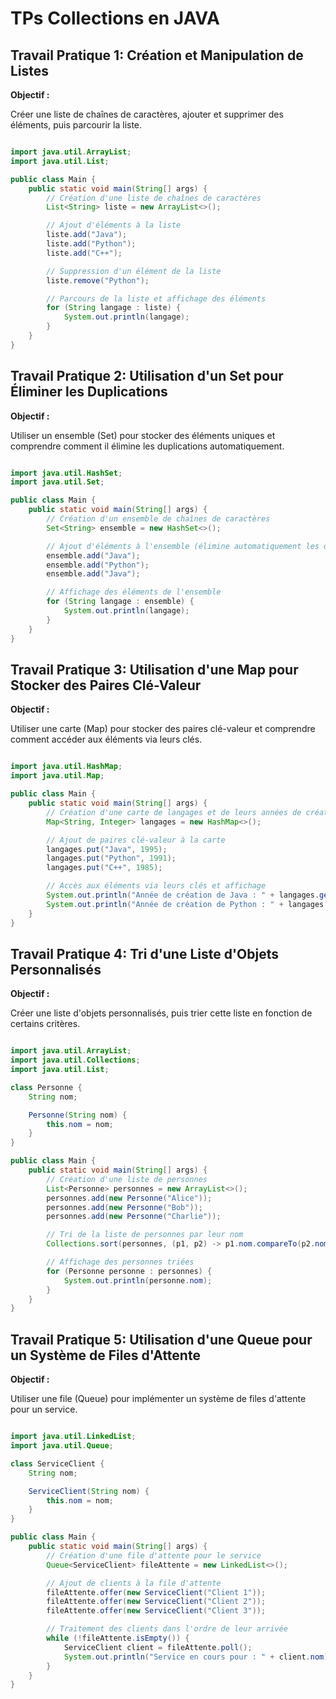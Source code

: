 # TPs  Collections en JAVA


## Travail Pratique 1: Création et Manipulation de Listes

**Objectif :**

Créer une liste de chaînes de caractères, ajouter et supprimer des éléments, puis parcourir la liste.

```java

import java.util.ArrayList;
import java.util.List;

public class Main {
    public static void main(String[] args) {
        // Création d'une liste de chaînes de caractères
        List<String> liste = new ArrayList<>();

        // Ajout d'éléments à la liste
        liste.add("Java");
        liste.add("Python");
        liste.add("C++");

        // Suppression d'un élément de la liste
        liste.remove("Python");

        // Parcours de la liste et affichage des éléments
        for (String langage : liste) {
            System.out.println(langage);
        }
    }
}
```

## Travail Pratique 2: Utilisation d'un Set pour Éliminer les Duplications

**Objectif :**

Utiliser un ensemble (Set) pour stocker des éléments uniques et comprendre comment il élimine les duplications automatiquement.

```java

import java.util.HashSet;
import java.util.Set;

public class Main {
    public static void main(String[] args) {
        // Création d'un ensemble de chaînes de caractères
        Set<String> ensemble = new HashSet<>();

        // Ajout d'éléments à l'ensemble (élimine automatiquement les doublons)
        ensemble.add("Java");
        ensemble.add("Python");
        ensemble.add("Java");

        // Affichage des éléments de l'ensemble
        for (String langage : ensemble) {
            System.out.println(langage);
        }
    }
}
```

## Travail Pratique 3: Utilisation d'une Map pour Stocker des Paires Clé-Valeur

**Objectif :**

Utiliser une carte (Map) pour stocker des paires clé-valeur et comprendre comment accéder aux éléments via leurs clés.

```java

import java.util.HashMap;
import java.util.Map;

public class Main {
    public static void main(String[] args) {
        // Création d'une carte de langages et de leurs années de création
        Map<String, Integer> langages = new HashMap<>();

        // Ajout de paires clé-valeur à la carte
        langages.put("Java", 1995);
        langages.put("Python", 1991);
        langages.put("C++", 1985);

        // Accès aux éléments via leurs clés et affichage
        System.out.println("Année de création de Java : " + langages.get("Java"));
        System.out.println("Année de création de Python : " + langages.get("Python"));
    }
}
```

## Travail Pratique 4: Tri d'une Liste d'Objets Personnalisés

**Objectif :**

Créer une liste d'objets personnalisés, puis trier cette liste en fonction de certains critères.

```java

import java.util.ArrayList;
import java.util.Collections;
import java.util.List;

class Personne {
    String nom;

    Personne(String nom) {
        this.nom = nom;
    }
}

public class Main {
    public static void main(String[] args) {
        // Création d'une liste de personnes
        List<Personne> personnes = new ArrayList<>();
        personnes.add(new Personne("Alice"));
        personnes.add(new Personne("Bob"));
        personnes.add(new Personne("Charlie"));

        // Tri de la liste de personnes par leur nom
        Collections.sort(personnes, (p1, p2) -> p1.nom.compareTo(p2.nom));

        // Affichage des personnes triées
        for (Personne personne : personnes) {
            System.out.println(personne.nom);
        }
    }
}
```

## Travail Pratique 5: Utilisation d'une Queue pour un Système de Files d'Attente

**Objectif :**

Utiliser une file (Queue) pour implémenter un système de files d'attente pour un service.

```java

import java.util.LinkedList;
import java.util.Queue;

class ServiceClient {
    String nom;

    ServiceClient(String nom) {
        this.nom = nom;
    }
}

public class Main {
    public static void main(String[] args) {
        // Création d'une file d'attente pour le service
        Queue<ServiceClient> fileAttente = new LinkedList<>();

        // Ajout de clients à la file d'attente
        fileAttente.offer(new ServiceClient("Client 1"));
        fileAttente.offer(new ServiceClient("Client 2"));
        fileAttente.offer(new ServiceClient("Client 3"));

        // Traitement des clients dans l'ordre de leur arrivée
        while (!fileAttente.isEmpty()) {
            ServiceClient client = fileAttente.poll();
            System.out.println("Service en cours pour : " + client.nom);
        }
    }
}
```
